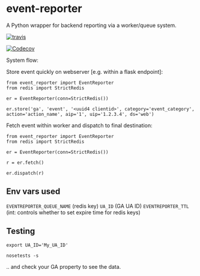 event-reporter
===========================

A Python wrapper for backend reporting via a worker/queue system.


[![travis](https://travis-ci.com/e271828-/event-reporter.svg?branch=master)](https://travis-ci.com/e271828-/event-reporter)

[![Codecov](http://codecov.io/github/e271828-/event-reporter/coverage.svg?branch=master)](http://codecov.io/github/e271828-/event-reporter?branch=master)


System flow:

Store event quickly on webserver [e.g. within a flask endpoint]:
```
from event_reporter import EventReporter
from redis import StrictRedis

er = EventReporter(conn=StrictRedis())

er.store('ga', 'event', '<uuid4 clientid>', category='event_category', action='action_name', aip='1', uip='1.2.3.4', ds='web')
```

Fetch event within worker and dispatch to final destination:
```
from event_reporter import EventReporter
from redis import StrictRedis

er = EventReporter(conn=StrictRedis())

r = er.fetch()

er.dispatch(r)
```

## Env vars used
`EVENTREPORTER_QUEUE_NAME` (redis key)
`UA_ID` (GA UA ID)
`EVENTREPORTER_TTL` (int: controls whether to set expire time for redis keys)

## Testing
```
export UA_ID='My_UA_ID'

nosetests -s
```

.. and check your GA property to see the data.
